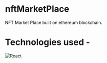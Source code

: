 # nftMarketPlace
NFT Market Place built on ethereum blockchain.

# Technologies used - 
![React](https://img.shields.io/badge/react-%2320232a.svg?style=for-the-badge&logo=react&logoColor=%2361DAFB)
